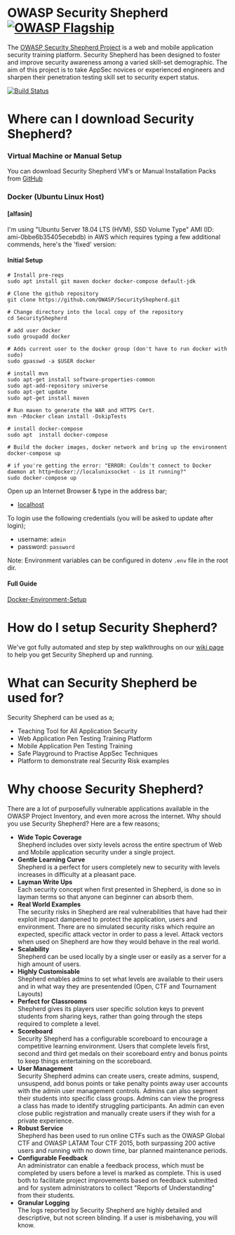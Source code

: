  
# OWASP Security Shepherd [![OWASP Flagship](https://img.shields.io/badge/owasp-flagship%20project-48A646.svg)](https://www.owasp.org/index.php/OWASP_Project_Inventory#tab=Flagship_Projects) 
The [OWASP Security Shepherd Project](http://bit.ly/owaspSecurityShepherd) is a web and mobile application security training platform. Security Shepherd has been designed to foster and improve security awareness among a varied skill-set demographic. The aim of this project is to take AppSec novices or experienced engineers and sharpen their penetration testing skill set to security expert status.

[![Build Status](https://travis-ci.com/OWASP/SecurityShepherd.svg?branch=dev)](https://travis-ci.com/OWASP/SecurityShepherd)
  
# Where can I download Security Shepherd?

### Virtual Machine or Manual Setup
You can download Security Shepherd VM's or Manual Installation Packs from [GitHub](https://github.com/OWASP/SecurityShepherd/releases)

### Docker (Ubuntu Linux Host)

#### [alfasin] 
I'm using "Ubuntu Server 18.04 LTS (HVM), SSD Volume Type" AMI (ID: ami-0bbe6b35405ecebdb) in AWS which requires typing a few additional commends, here's the 'fixed' version:

#### Initial Setup
```console
# Install pre-reqs
sudo apt install git maven docker docker-compose default-jdk

# Clone the github repository
git clone https://github.com/OWASP/SecurityShepherd.git

# Change directory into the local copy of the repository
cd SecurityShepherd

# add user docker
sudo groupadd docker

# Adds current user to the docker group (don't have to run docker with sudo)
sudo gpasswd -a $USER docker

# install mvn
sudo apt-get install software-properties-common
sudo apt-add-repository universe
sudo apt-get update
sudo apt-get install maven

# Run maven to generate the WAR and HTTPS Cert.
mvn -Pdocker clean install -DskipTests

# install docker-compose
sudo apt  install docker-compose

# Build the docker images, docker network and bring up the environment
docker-compose up

# if you're getting the error: "ERROR: Couldn't connect to Docker daemon at http+docker://localunixsocket - is it running?"
sudo docker-compose up
```

Open up an Internet Browser & type in the address bar;

* [localhost](http://localhost)

To login use the following credentials (you will be asked to update after login);

* username: ```admin```
* password: ```password```

Note: Environment variables can be configured in dotenv ```.env``` file in the root dir.

#### Full Guide
[Docker-Environment-Setup](https://github.com/OWASP/SecurityShepherd/wiki/Docker-Environment-Setup)

# How do I setup Security Shepherd?
We've got fully automated and step by step walkthroughs on our [wiki page](https://github.com/markdenihan/owaspSecurityShepherd/wiki) to help you get Security Shepherd up and running.
  
# What can Security Shepherd be used for?
Security Shepherd can be used as a;
* Teaching Tool for All Application Security
* Web Application Pen Testing Training Platform
* Mobile Application Pen Testing Training
* Safe Playground to Practise AppSec Techniques
* Platform to demonstrate real Security Risk examples
  
# Why choose Security Shepherd?
There are a lot of purposefully vulnerable applications available in the OWASP Project Inventory, and even more across the internet. Why should you use Security Shepherd? Here are a few reasons;  
* **Wide Topic Coverage**  
Shepherd includes over sixty levels across the entire spectrum of Web and Mobile application security under a single project.
* **Gentle Learning Curve**  
Shepherd is a perfect for users completely new to security with levels increases in difficulty at a pleasant pace.
* **Layman Write Ups**  
Each security concept when first presented in Shepherd, is done so in layman terms so that anyone can beginner can absorb them.
* **Real World Examples**  
The security risks in Shepherd are real vulnerabilities that have had their exploit impact dampened to protect the application, users and environment. There are no simulated security risks which require an expected, specific attack vector in order to pass a level. Attack vectors when used on Shepherd are how they would behave in the real world.
* **Scalability**  
Shepherd can be used locally by a single user or easily as a server for a high amount of users.
* **Highly Customisable**  
Shepherd enables admins to set what levels are available to their users and in what way they are presentended (Open, CTF and Tournament Layouts)
* **Perfect for Classrooms**  
Shepherd gives its players user specific solution keys to prevent students from sharing keys, rather than going through the steps required to complete a level.
* **Scoreboard**  
Security Shepherd has a configurable scoreboard to encourage a competitive learning environment. Users that complete levels first, second and third get medals on their scoreboard entry and bonus points to keep things entertaining on the scoreboard.
* **User Management**  
Security Shepherd admins can create users, create admins, suspend, unsuspend, add bonus points or take penalty points away user accounts with the admin user management controls. Admins can also segment their students into specific class groups. Admins can view the progress a class has made to identify struggling participants. An admin can even close public registration and manually create users if they wish for a private experience.
* **Robust Service**  
Shepherd has been used to run online CTFs such as the OWASP Global CTF and OWASP LATAM Tour CTF 2015, both surpassing 200 active users and running with no down time, bar planned maintenance periods.
* **Configurable Feedback**  
An administrator can enable a feedback process, which must be completed by users before a level is marked as complete. This is used both to facilitate project improvements based on feedback submitted and for system administrators to collect "Reports of Understanding" from their students.
* **Granular Logging**  
The logs reported by Security Shepherd are highly detailed and descriptive, but not screen blinding. If a user is misbehaving, you will know.

